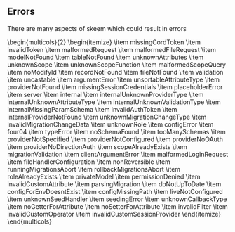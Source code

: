 ## Errors

There are many aspects of skeem which could result in errors

\begin{multicols}{2}
\begin{itemize}
\item missingCordToken
\item invalidToken
\item malformedRequest
\item malformedFileRequest
\item modelNotFound
\item tableNotFound
\item unknownAttributes
\item unknownScope
\item unknownScopeFunction
\item malformedScopeQuery
\item noModifyId
\item recordNotFound
\item fileNotFound
\item validation
\item uncastable
\item argumentError
\item unsortableAttributeType
\item providerNotFound
\item missingSessionCredentials
\item placeholderError
\item server
\item internal
\item internalUnknownProviderType
\item internalUnknownAttributeType
\item internalUnknownValidationType
\item internalMissingParamSchema
\item invalidAuthToken
\item internalProviderNotFound
\item unknownMigrationChangeType
\item invalidMigrationChangeData
\item unknownRole
\item configError
\item four04
\item typeError
\item noSchemaFound
\item tooManySchemas
\item providerNotSpecified
\item providerNotConfigured
\item providerNoOAuth
\item providerNoDirectionAuth
\item scopeAlreadyExists
\item migrationValidation
\item clientArgumentError
\item malformedLoginRequest
\item fileHandlerConfiguration
\item nonReversible
\item runningMigrationsAbort
\item rollbackMigrationsAbort
\item roleAlreadyExists
\item privateModel
\item permissionDenied
\item invalidCustomAttribute
\item parsingMigration
\item dbNotUpToDate
\item configForEnvDoesntExist
\item configMissingPath
\item liveNotConfigured
\item unknownSeedHandler
\item seedingError
\item unknownCallbackType
\item noGetterForAttribute
\item noSetterForAttribute
\item invalidFilter
\item invalidCustomOperator
\item invalidCustomSessionProvider
\end{itemize}
\end{multicols}
